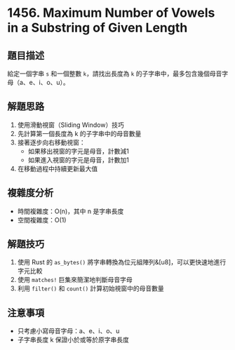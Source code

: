 # 1456. Maximum Number of Vowels in a Substring of Given Length

## 題目描述
給定一個字串 `s` 和一個整數 `k`，請找出長度為 `k` 的子字串中，最多包含幾個母音字母（a、e、i、o、u）。

## 解題思路
1. 使用滑動視窗（Sliding Window）技巧
2. 先計算第一個長度為 k 的子字串中的母音數量
3. 接著逐步向右移動視窗：
   - 如果移出視窗的字元是母音，計數減1
   - 如果進入視窗的字元是母音，計數加1
4. 在移動過程中持續更新最大值

## 複雜度分析
- 時間複雜度：O(n)，其中 n 是字串長度
- 空間複雜度：O(1)

## 解題技巧
1. 使用 Rust 的 `as_bytes()` 將字串轉換為位元組陣列&[u8]，可以更快速地進行字元比較
2. 使用 `matches!` 巨集來簡潔地判斷母音字母
3. 利用 `filter()` 和 `count()` 計算初始視窗中的母音數量

## 注意事項
- 只考慮小寫母音字母：a、e、i、o、u
- 子字串長度 k 保證小於或等於原字串長度